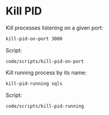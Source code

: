 # Kill PID

Kill processes listening on a given port:

```bash
kill-pid-on-port 3000
```

Script:

```embed
code/scripts/kill-pid-on-port
```

Kill running process by its name:

```bash
kill-pid-running sqls
```

Script:

```embed
code/scripts/kill-pid-running
```
